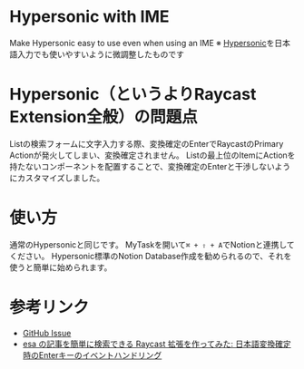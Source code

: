 # Hypersonic with IME

Make Hypersonic easy to use even when using an IME
※ [Hypersonic](https://www.raycast.com/reboot/hypersonic)を日本語入力でも使いやすいように微調整したものです

# Hypersonic（というよりRaycast Extension全般）の問題点
Listの検索フォームに文字入力する際、変換確定のEnterでRaycastのPrimary Actionが発火してしまい、変換確定されません。
Listの最上位のItemにActionを持たないコンポーネントを配置することで、変換確定のEnterと干渉しないようにカスタマイズしました。

# 使い方
通常のHypersonicと同じです。
MyTaskを開いて`⌘ + ⇧ + A`でNotionと連携してください。
Hypersonic標準のNotion Database作成を勧められるので、それを使うと簡単に始められます。

# 参考リンク
- [GitHub Issue](https://github.com/raycast/extensions/issues/3504)
- [esa の記事を簡単に検索できる Raycast 拡張を作ってみた: 日本語変換確定時のEnterキーのイベントハンドリング](https://zenn.dev/ryo_kawamata/articles/965ef95ad8bb0d#%E6%97%A5%E6%9C%AC%E8%AA%9E%E5%A4%89%E6%8F%9B%E7%A2%BA%E5%AE%9A%E6%99%82-%E3%81%AE-enter-%E3%82%AD%E3%83%BC%E3%81%AE%E3%82%A4%E3%83%99%E3%83%B3%E3%83%88%E3%83%8F%E3%83%B3%E3%83%89%E3%83%AA%E3%83%B3%E3%82%B0)
